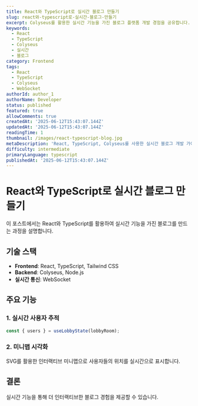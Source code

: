 ```yaml
---
title: React와 TypeScript로 실시간 블로그 만들기
slug: react와-typescript로-실시간-블로그-만들기
excerpt: Colyseus를 활용한 실시간 기능을 가진 블로그 플랫폼 개발 경험을 공유합니다.
keywords:
  - React
  - TypeScript
  - Colyseus
  - 실시간
  - 블로그
category: Frontend
tags:
  - React
  - TypeScript
  - Colyseus
  - WebSocket
authorId: author_1
authorName: Developer
status: published
featured: true
allowComments: true
createdAt: '2025-06-12T15:43:07.144Z'
updatedAt: '2025-06-12T15:43:07.144Z'
readingTime: 1
thumbnail: /images/react-typescript-blog.jpg
metaDescription: 'React, TypeScript, Colyseus를 사용한 실시간 블로그 개발 가이드'
difficulty: intermediate
primaryLanguage: typescript
publishedAt: '2025-06-12T15:43:07.144Z'
---
```

# React와 TypeScript로 실시간 블로그 만들기

이 포스트에서는 React와 TypeScript를 활용하여 실시간 기능을 가진 블로그를 만드는 과정을 설명합니다.

## 기술 스택
- **Frontend**: React, TypeScript, Tailwind CSS
- **Backend**: Colyseus, Node.js
- **실시간 통신**: WebSocket

## 주요 기능

### 1. 실시간 사용자 추적
```typescript
const { users } = useLobbyState(lobbyRoom);
```

### 2. 미니맵 시각화
SVG를 활용한 인터랙티브 미니맵으로 사용자들의 위치를 실시간으로 표시합니다.

## 결론
실시간 기능을 통해 더 인터랙티브한 블로그 경험을 제공할 수 있습니다.
